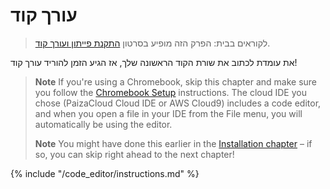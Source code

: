 # עורך קוד

> לקוראים בבית: הפרק הזה מופיע בסרטון [התקנת פייתון ועורך קוד](https://www.youtube.com/watch?v=pVTaqzKZCdA&t=4m43s).

את עומדת לכתוב את שורת הקוד הראשונה שלך, אז הגיע הזמן להוריד עורך קוד!

> **Note** If you're using a Chromebook, skip this chapter and make sure you follow the [Chromebook Setup](../chromebook_setup/README.md) instructions. The cloud IDE you chose (PaizaCloud Cloud IDE or AWS Cloud9) includes a code editor, and when you open a file in your IDE from the File menu, you will automatically be using the editor.
> 
> **Note** You might have done this earlier in the [Installation chapter](../installation/README.md) – if so, you can skip right ahead to the next chapter!

{% include "/code_editor/instructions.md" %}
